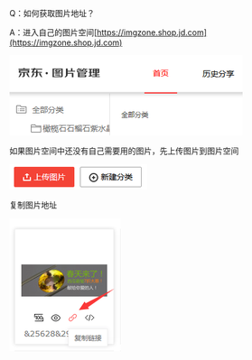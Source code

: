 Q：如何获取图片地址？

A：进入自己的图片空间[https://imgzone.shop.jd.com](https://imgzone.shop.jd.com)

![](/assets/imo06t.png)

如果图片空间中还没有自己需要用的图片，先上传图片到图片空间

![](/assets/imfdl0t.png)

复制图片地址

![](/assets/ifl2rt.png)

